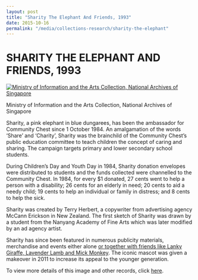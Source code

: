 ```yaml
---
layout: post
title: "Sharity The Elephant And Friends, 1993"
date: 2015-10-16
permalink: "/media/collections-research/sharity-the-elephant"
---
```




# SHARITY THE ELEPHANT AND FRIENDS, 1993

[![Ministry of Information and the Arts Collection, National Archives of Singapore](http://www.nas.gov.sg/blogs/archivistpick/wp-content/uploads/2015/10/2015-10-16-L.jpg)](http://www.nas.gov.sg/archivesonline/photographs/record-details/10a12631-1162-11e3-83d5-0050568939ad)

Ministry of Information and the Arts Collection, National Archives of Singapore

Sharity, a pink elephant in blue dungarees, has been the ambassador for Community Chest since 1 October 1984. An amalgamation of the words ‘Share’ and ‘Charity’, Sharity was the brainchild of the Community Chest’s public education committee to teach children the concept of caring and sharing. The campaign targets primary and lower secondary school students.

During Children’s Day and Youth Day in 1984, Sharity donation envelopes were distributed to students and the funds collected were channelled to the Community Chest. In 1984, for every $1 donated, 27 cents went to help a person with a disability; 26 cents for an elderly in need; 20 cents to aid a needy child; 19 cents to help an individual or family in distress; and 8 cents to help the sick.

Sharity was created by Terry Herbert, a copywriter from advertising agency McCann Erickson in New Zealand. The first sketch of Sharity was drawn by a student from the Nanyang Academy of Fine Arts which was later modified by an ad agency artist.

Sharity has since been featured in numerous publicity materials, merchandise and events either alone [or together with friends like Lanky Giraffe, Lavender Lamb and Mick Monkey](http://www.nas.gov.sg/archivesonline/photographs/record-details/4dfd5294-1162-11e3-83d5-0050568939ad). The iconic mascot was given a makeover in 2011 to increase its appeal to the younger generation.

To view more details of this image and other records, click [here](http://www.nas.gov.sg/archivesonline/photographs/record-details/10a12631-1162-11e3-83d5-0050568939ad).